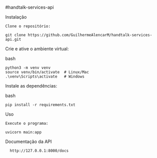 #handtalk-services-api

Instalação

    Clone o repositório:

    git clone https://github.com/GuilhermeAlencarM/handtalk-services-api.git



Crie e ative o ambiente virtual:

bash

    python3 -m venv venv
    source venv/bin/activate  # Linux/Mac
    .\venv\Scripts\activate   # Windows

Instale as dependências:

bash

    pip install -r requirements.txt

Uso

    Execute o programa:

    uvicorn main:app


Documentação da API

      http://127.0.0.1:8000/docs

